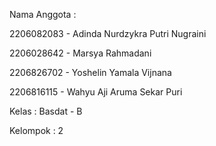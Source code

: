 Nama Anggota : 

2206082083 - Adinda Nurdzykra Putri Nugraini

2206028642 - Marsya Rahmadani

2206826702 - Yoshelin Yamala Vijnana

2206816115 - Wahyu Aji Aruma Sekar Puri


Kelas 		  : Basdat - B

Kelompok	  : 2 